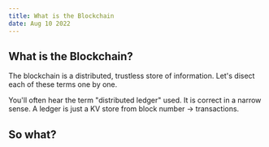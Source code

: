 ```yaml
---
title: What is the Blockchain
date: Aug 10 2022
---
```


## What is the Blockchain?

The blockchain is a distributed, trustless store of information.
Let's disect each of these terms one by one.

You'll often hear the term "distributed ledger" used.
It is correct in a narrow sense.
A ledger is just a KV store from block number -> transactions.

## So what?
